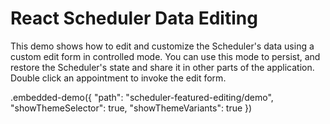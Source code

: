 # React Scheduler Data Editing

This demo shows how to edit and customize the Scheduler's data using a custom edit form in controlled mode. You can use this mode to persist, and restore the Scheduler's state and share it in other parts of the application. Double click an appointment to invoke the edit form.

.embedded-demo({ "path": "scheduler-featured-editing/demo", "showThemeSelector": true, "showThemeVariants": true })
